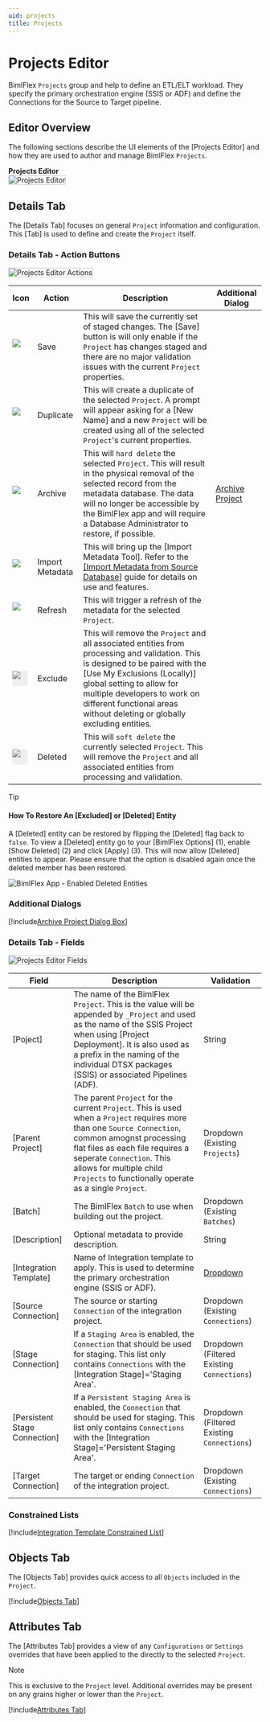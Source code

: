 ```yaml
---
uid: projects
title: Projects
---
```

# Projects Editor

BimlFlex `Projects` group and help to define an ETL/ELT workload. They specify the primary orchestration engine (SSIS or ADF) and define the  Connections for the Source to Target pipeline.

## Editor Overview

The following sections describe the UI elements of the [Projects Editor] and how they are used to author and manage BimlFlex `Projects`.

**Projects Editor**  
<img 
    src="images/bimlflex-app-editor-projects.png" 
    class="border-image" 
    style="border: 1px solid #CCC;" 
    title="Projects Editor" 
/>

## Details Tab

The [Details Tab] focuses on general `Project` information and configuration.  This [Tab] is used to define and create the `Project` itself.

### Details Tab - Action Buttons

<img 
    src="images/bimlflex-app-editor-projects-actions.png" 
    class="border-image" 
    style="border: 1px solid #CCC;" 
    title="Projects Editor Actions" 
/>

|Icon|Action|Description|Additional Dialog|
|-|-|-|-|
|<div class="icon-col m-5" style="width:30px;height:30px;background:white"><img src="images/svg-icons/save.svg" /></div>|Save|This will save the currently set of staged changes.  The [Save] button is will only enable if the `Project` has changes staged and there are no major validation issues with the current `Project` properties.||
|<div class="icon-col m-5" style="width:30px;height:30px;background:white"><img src="images/svg-icons/duplicate-objects.svg" /></div>|Duplicate|This will create a duplicate of the selected `Project`.  A prompt will appear asking for a [New Name] and a new `Project` will be created using all of the selected `Project`'s current properties.||
|<div class="icon-col m-5" style="width:30px;height:30px;background:white"><img src="images/svg-icons/archive-delete.svg" /></div>|Archive|This will `hard delete` the selected `Project`.  This will result in the physical removal of the selected record from the metadata database.  The data will no longer be accessible by the BimlFlex app and will require a Database Administrator to restore, if possible.|[Archive Project](#Archive-Project-Dialog-Box)
|<div class="icon-col m-5" style="width:30px;height:30px;background:white"><img src="images/svg-icons/import-metadata.svg" /></div>|<span class="nowrap-col m-5">Import Metadata</span>|This will bring up the [Import Metadata Tool].  Refer to the [[Import Metadata from Source Database]](../concepts/importing-metadata.md) guide for details on use and features.|
|<div class="icon-col m-5" style="width:30px;height:30px;background:white"><img src="images/svg-icons/refresh.svg" /></div>|Refresh|This will trigger a refresh of the metadata for the selected `Project`.||
|<div class="icon-col m-5" style="width:30px; height:30px;background:#EEE;"><img style="filter: brightness(100%) contrast(95%) grayscale(100%);" src="images/bimlflex-app-action-switch.png" /></div>|Exclude|This will remove the `Project` and all associated entities from processing and validation.  This is designed to be paired with the [Use My Exclusions (Locally)] global setting to allow for multiple developers to work on different functional areas without deleting or globally excluding entities.||
|<div class="icon-col m-5" style="width:30px; height:30px;background:#EEE;"><img style="filter: brightness(100%) contrast(95%) grayscale(100%);" src="images/bimlflex-app-action-switch.png" /></div>|Deleted|This will `soft delete` the currently selected `Project`.  This will remove the `Project` and all associated entities from processing and validation.||

[//]: # (TODO: Find a switch SVG to use for Deleted)

>[!TIP]
>
> #### How To Restore An [Excluded] or [Deleted] Entity
>
> A [Deleted] entity can be restored by flipping the [Deleted] flag back to `false`.  To view a [Deleted] entity go to your [BimlFlex Options] (1), enable [Show Deleted] (2) and click [Apply] (3).  This will now allow [Deleted] entities to appear.  Please ensure that the option is disabled again once the deleted member has been restored.  
>
> ![BimlFlex App - Enabled Deleted Entities](images/bimlflex-app-options-show-deleted.png "BimlFlex App - Enabled Deleted Entities")

### Additional Dialogs

[!include[Archive Project Dialog Box](_dialog-archive-project-single.md)]

### Details Tab - Fields

<img 
    src="images/bimlflex-app-editor-projects-fields.png" 
    class="border-image" 
    style="border: 1px solid #CCC;" 
    title="Projects Editor Fields" 
/>

|Field|Description|Validation|
|-|-|-|
|[Poject]|The name of the BimlFlex `Project`.  This is the value will be appended by `_Project` and used as the name of the SSIS Project when using [Project Deployment].  It is also used as a prefix in the naming of the individual DTSX packages (SSIS) or associated Pipelines (ADF).|String|
|[Parent Project]|The parent `Project` for the current `Project`.  This is used when a `Project` requires more than one `Source Connection`, common amognst processing flat files as each file requires a seperate `Connection`.  This allows for multiple child `Projects` to functionally operate as a single `Project`.|Dropdown (Existing `Projects`)|
|[Batch]|The BimlFlex `Batch` to use when building out the project.|Dropdown (Existing `Batches`)|
|[Description]|Optional metadata to provide description.|String|
|[Integration Template]|Name of Integration template to apply.  This is used to determine the primary orchestration engine (SSIS or ADF).|[Dropdown](#Contrained-List-Integration-Template)|
|[Source Connection]|The source or starting `Connection` of the integration project.|Dropdown (Existing `Connections`)|
|[Stage Connection]|If a `Staging Area` is enabled, the `Connection` that should be used for staging.  This list only contains `Connections` with the [Integration Stage]='Staging Area'.|Dropdown (Filtered Existing `Connections`)|
|[Persistent Stage Connection]|If a `Persistent Staging Area` is enabled, the `Connection` that should be used for staging.  This list only contains `Connections` with the [Integration Stage]='Persistent Staging Area'.|Dropdown (Filtered Existing `Connections`)|
|[Target Connection]|The target or ending `Connection` of the integration project.|Dropdown (Existing `Connections`)|

### Constrained Lists

[!include[Integration Template Constrained List](_enum-integration-template.md)]

## Objects Tab

The [Objects Tab] provides quick access to all `Objects` included in the `Project`.

[!include[Objects Tab](_tab-objects.md)]

## Attributes Tab

The [Attributes Tab] provides a view of any `Configurations` or `Settings` overrides that have been applied to the directly to the selected `Project`.  

>[!NOTE]
> This is exclusive to the `Project` level.  Additional overrides may be present on any grains higher or lower than the `Project`.

[!include[Attributes Tab](_tab-attributes.md)]
